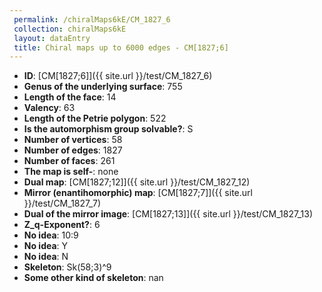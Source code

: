 ```yaml
--- 
 permalink: /chiralMaps6kE/CM_1827_6 
 collection: chiralMaps6kE
 layout: dataEntry
 title: Chiral maps up to 6000 edges - CM[1827;6]
---
```


- **ID**: [CM[1827;6]]({{ site.url }}/test/CM_1827_6)
- **Genus of the underlying surface**: 755
- **Length of the face**: 14
- **Valency**: 63
- **Length of the Petrie polygon**: 522
- **Is the automorphism group solvable?**: S
- **Number of vertices**: 58
- **Number of edges**: 1827
- **Number of faces**: 261
- **The map is self-**: none
- **Dual map**: [CM[1827;12]]({{ site.url }}/test/CM_1827_12)
- **Mirror (enantihomorphic) map**: [CM[1827;7]]({{ site.url }}/test/CM_1827_7)
- **Dual of the mirror image**: [CM[1827;13]]({{ site.url }}/test/CM_1827_13)
- **Z_q-Exponent?**: 6
- **No idea**:  10:9
- **No idea**: Y
- **No idea**: N
- **Skeleton**: Sk(58;3)^9
- **Some other kind of skeleton**: nan
